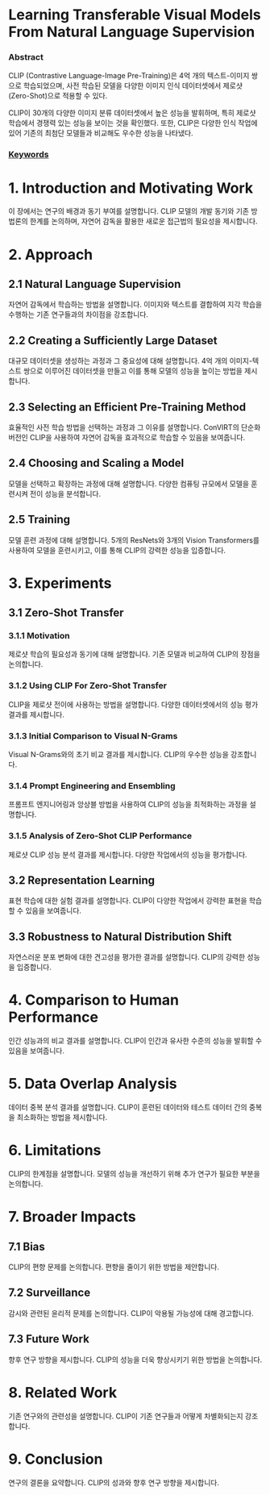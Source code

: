 # Learning Transferable Visual Models From Natural Language Supervision

### Abstract

CLIP (Contrastive Language-Image Pre-Training)은 4억 개의 텍스트-이미지 쌍으로 학습되었으며, 사전 학습된 모델을 다양한 이미지 인식 데이터셋에서 제로샷(Zero-Shot)으로 적용할 수 있다. 

CLIP이 30개의 다양한 이미지 분류 데이터셋에서 높은 성능을 발휘하며, 특히 제로샷 학습에서 경쟁력 있는 성능을 보이는 것을 확인했다. 또한, CLIP은 다양한 인식 작업에 있어 기존의 최첨단 모델들과 비교해도 우수한 성능을 나타냈다.

### [Keywords](./subpages/Keywords.md)

# 1. Introduction and Motivating Work

이 장에서는 연구의 배경과 동기 부여를 설명합니다. CLIP 모델의 개발 동기와 기존 방법론의 한계를 논의하며, 자연어 감독을 활용한 새로운 접근법의 필요성을 제시합니다.

# 2. Approach

## 2.1 Natural Language Supervision

자연어 감독에서 학습하는 방법을 설명합니다. 이미지와 텍스트를 결합하여 지각 학습을 수행하는 기존 연구들과의 차이점을 강조합니다.

## 2.2 Creating a Sufficiently Large Dataset

대규모 데이터셋을 생성하는 과정과 그 중요성에 대해 설명합니다. 4억 개의 이미지-텍스트 쌍으로 이루어진 데이터셋을 만들고 이를 통해 모델의 성능을 높이는 방법을 제시합니다.

## 2.3 Selecting an Efficient Pre-Training Method

효율적인 사전 학습 방법을 선택하는 과정과 그 이유를 설명합니다. ConVIRT의 단순화 버전인 CLIP을 사용하여 자연어 감독을 효과적으로 학습할 수 있음을 보여줍니다.

## 2.4 Choosing and Scaling a Model

모델을 선택하고 확장하는 과정에 대해 설명합니다. 다양한 컴퓨팅 규모에서 모델을 훈련시켜 전이 성능을 분석합니다.

## 2.5 Training

모델 훈련 과정에 대해 설명합니다. 5개의 ResNets와 3개의 Vision Transformers를 사용하여 모델을 훈련시키고, 이를 통해 CLIP의 강력한 성능을 입증합니다.

# 3. Experiments

## 3.1 Zero-Shot Transfer

### 3.1.1 Motivation

제로샷 학습의 필요성과 동기에 대해 설명합니다. 기존 모델과 비교하여 CLIP의 장점을 논의합니다.

### 3.1.2 Using CLIP For Zero-Shot Transfer

CLIP을 제로샷 전이에 사용하는 방법을 설명합니다. 다양한 데이터셋에서의 성능 평가 결과를 제시합니다.

### 3.1.3 Initial Comparison to Visual N-Grams

Visual N-Grams와의 초기 비교 결과를 제시합니다. CLIP의 우수한 성능을 강조합니다.

### 3.1.4 Prompt Engineering and Ensembling

프롬프트 엔지니어링과 앙상블 방법을 사용하여 CLIP의 성능을 최적화하는 과정을 설명합니다.

### 3.1.5 Analysis of Zero-Shot CLIP Performance

제로샷 CLIP 성능 분석 결과를 제시합니다. 다양한 작업에서의 성능을 평가합니다.

## 3.2 Representation Learning

표현 학습에 대한 실험 결과를 설명합니다. CLIP이 다양한 작업에서 강력한 표현을 학습할 수 있음을 보여줍니다.

## 3.3 Robustness to Natural Distribution Shift

자연스러운 분포 변화에 대한 견고성을 평가한 결과를 설명합니다. CLIP의 강력한 성능을 입증합니다.

# 4. Comparison to Human Performance

인간 성능과의 비교 결과를 설명합니다. CLIP이 인간과 유사한 수준의 성능을 발휘할 수 있음을 보여줍니다.

# 5. Data Overlap Analysis

데이터 중복 분석 결과를 설명합니다. CLIP이 훈련된 데이터와 테스트 데이터 간의 중복을 최소화하는 방법을 제시합니다.

# 6. Limitations

CLIP의 한계점을 설명합니다. 모델의 성능을 개선하기 위해 추가 연구가 필요한 부분을 논의합니다.

# 7. Broader Impacts

## 7.1 Bias

CLIP의 편향 문제를 논의합니다. 편향을 줄이기 위한 방법을 제안합니다.

## 7.2 Surveillance

감시와 관련된 윤리적 문제를 논의합니다. CLIP이 악용될 가능성에 대해 경고합니다.

## 7.3 Future Work

향후 연구 방향을 제시합니다. CLIP의 성능을 더욱 향상시키기 위한 방법을 논의합니다.

# 8. Related Work

기존 연구와의 관련성을 설명합니다. CLIP이 기존 연구들과 어떻게 차별화되는지 강조합니다.

# 9. Conclusion

연구의 결론을 요약합니다. CLIP의 성과와 향후 연구 방향을 제시합니다.

